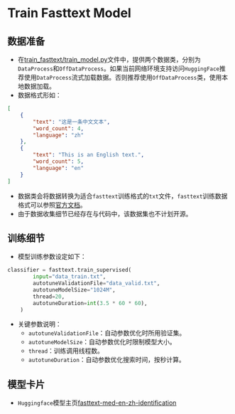 # Train Fasttext Model

## 数据准备

- 在[train_fasttext/train_model.py](https://github.com/ytzfhqs/EDCP/blob/main/train_fasttext/train_model.py)文件中，提供两个数据类，分别为`DataProcess`和`OffDataProcess`。如果当前网络环境支持访问`HuggingFace`推荐使用`DataProcess`流式加载数据。否则推荐使用`OffDataProcess`类，使用本地数据加载。
- 数据格式形如：

```json
[
    {
        "text": "这是一条中文文本",
        "word_count": 4, 
        "language": "zh"
    },
    {
        "text": "This is an English text.",
        "word_count": 5, 
        "language": "en"
    }
]
```

- 数据类会将数据转换为适合`fasttext`训练格式的`txt`文件，`fasttext`训练数据格式可以参照[官方文档](https://fasttext.cc/docs/en/supervised-tutorial.html)。
- 由于数据收集细节已经存在与代码中，该数据集也不计划开源。

## 训练细节

- 模型训练参数设定如下：

```python
classifier = fasttext.train_supervised(
        input="data_train.txt",
        autotuneValidationFile="data_valid.txt",
        autotuneModelSize="1024M",
        thread=20,
        autotuneDuration=int(3.5 * 60 * 60),
    )
```

- 关键参数说明：
  - `autotuneValidationFile`：自动参数优化时所用验证集。
  - `autotuneModelSize`：自动参数优化时限制模型大小。
  - `thread`：训练调用线程数。
  - `autotuneDuration`：自动参数优化搜索时间，按秒计算。

## 模型卡片

- `Huggingface`模型主页[fasttext-med-en-zh-identification](https://huggingface.co/ytzfhqs/fasttext-med-en-zh-identification)